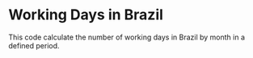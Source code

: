# Working Days in Brazil

This code calculate the number of working days in Brazil by month in a defined period.

